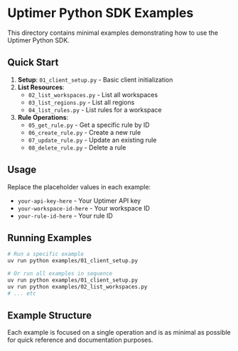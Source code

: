 # Uptimer Python SDK Examples

This directory contains minimal examples demonstrating how to use the Uptimer Python SDK.

## Quick Start

1. **Setup**: `01_client_setup.py` - Basic client initialization
2. **List Resources**:
   - `02_list_workspaces.py` - List all workspaces
   - `03_list_regions.py` - List all regions
   - `04_list_rules.py` - List rules for a workspace
3. **Rule Operations**:
   - `05_get_rule.py` - Get a specific rule by ID
   - `06_create_rule.py` - Create a new rule
   - `07_update_rule.py` - Update an existing rule
   - `08_delete_rule.py` - Delete a rule

## Usage

Replace the placeholder values in each example:

- `your-api-key-here` - Your Uptimer API key
- `your-workspace-id-here` - Your workspace ID
- `your-rule-id-here` - Your rule ID

## Running Examples

```bash
# Run a specific example
uv run python examples/01_client_setup.py

# Or run all examples in sequence
uv run python examples/01_client_setup.py
uv run python examples/02_list_workspaces.py
# ... etc
```

## Example Structure

Each example is focused on a single operation and is as minimal as possible for quick reference and documentation purposes.

